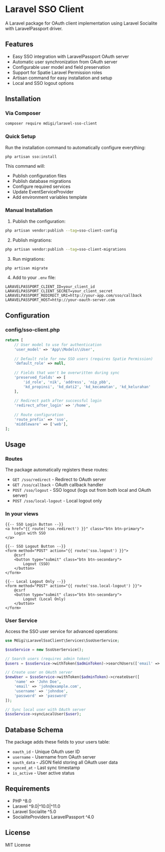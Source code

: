 # Laravel SSO Client

A Laravel package for OAuth client implementation using Laravel Socialite with LaravelPassport driver.

## Features

- Easy SSO integration with LaravelPassport OAuth server
- Automatic user synchronization from OAuth server
- Configurable user model and field preservation
- Support for Spatie Laravel Permission roles
- Artisan command for easy installation and setup
- Local and SSO logout options

## Installation

### Via Composer

```bash
composer require mdigi/laravel-sso-client
```

### Quick Setup

Run the installation command to automatically configure everything:

```bash
php artisan sso:install
```

This command will:
- Publish configuration files
- Publish database migrations
- Configure required services
- Update EventServiceProvider
- Add environment variables template

### Manual Installation

1. Publish the configuration:
```bash
php artisan vendor:publish --tag=sso-client-config
```

2. Publish migrations:
```bash
php artisan vendor:publish --tag=sso-client-migrations
```

3. Run migrations:
```bash
php artisan migrate
```

4. Add to your `.env` file:
```env
LARAVELPASSPORT_CLIENT_ID=your_client_id
LARAVELPASSPORT_CLIENT_SECRET=your_client_secret
LARAVELPASSPORT_REDIRECT_URI=http://your-app.com/sso/callback
LARAVELPASSPORT_HOST=http://your-oauth-server.com
```

## Configuration

### config/sso-client.php

```php
return [
    // User model to use for authentication
    'user_model' => 'App\\Models\\User',
    
    // Default role for new SSO users (requires Spatie Permission)
    'default_role' => null,
    
    // Fields that won't be overwritten during sync
    'preserved_fields' => [
        'id_role', 'nik', 'address', 'nip_pbb', 
        'kd_propinsi', 'kd_dati2', 'kd_kecamatan', 'kd_kelurahan'
    ],
    
    // Redirect path after successful login
    'redirect_after_login' => '/home',
    
    // Route configuration
    'route_prefix' => 'sso',
    'middleware' => ['web'],
];
```

## Usage

### Routes

The package automatically registers these routes:

- `GET /sso/redirect` - Redirect to OAuth server
- `GET /sso/callback` - OAuth callback handler
- `POST /sso/logout` - SSO logout (logs out from both local and OAuth server)
- `POST /sso/local-logout` - Local logout only

### In your views

```blade
{{-- SSO Login Button --}}
<a href="{{ route('sso.redirect') }}" class="btn btn-primary">
    Login with SSO
</a>

{{-- SSO Logout Button --}}
<form method="POST" action="{{ route('sso.logout') }}">
    @csrf
    <button type="submit" class="btn btn-secondary">
        Logout (SSO)
    </button>
</form>

{{-- Local Logout Only --}}
<form method="POST" action="{{ route('sso.local-logout') }}">
    @csrf
    <button type="submit" class="btn btn-secondary">
        Logout (Local Only)
    </button>
</form>
```

### User Service

Access the SSO user service for advanced operations:

```php
use Mdigi\LaravelSsoClient\Services\SsoUserService;

$ssoService = new SsoUserService();

// Search users (requires admin token)
$users = $ssoService->withToken($adminToken)->searchUsers(['email' => 'user@example.com']);

// Create user on OAuth server
$newUser = $ssoService->withToken($adminToken)->createUser([
    'name' => 'John Doe',
    'email' => 'john@example.com',
    'username' => 'johndoe',
    'password' => 'password'
]);

// Sync local user with OAuth server
$ssoService->syncLocalUser($user);
```

## Database Schema

The package adds these fields to your users table:

- `oauth_id` - Unique OAuth user ID
- `username` - Username from OAuth server
- `oauth_data` - JSON field storing all OAuth user data
- `synced_at` - Last sync timestamp
- `is_active` - User active status

## Requirements

- PHP ^8.0
- Laravel ^9.0|^10.0|^11.0
- Laravel Socialite ^5.0
- SocialiteProviders LaravelPassport ^4.0

## License

MIT License